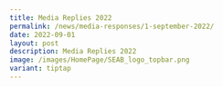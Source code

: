 ```yaml
---
title: Media Replies 2022
permalink: /news/media-responses/1-september-2022/
date: 2022-09-01
layout: post
description: Media Replies 2022
image: /images/HomePage/SEAB_logo_topbar.png
variant: tiptap
---
```

